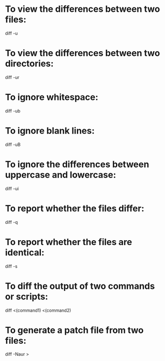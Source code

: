 # To view the differences between two files:

diff -u <file-1> <file-2>

# To view the differences between two directories:

diff -ur <dir-1> <dir-2>

# To ignore whitespace:

diff -ub <file-1> <file-2>

# To ignore blank lines:

diff -uB <file-1> <file-2>

# To ignore the differences between uppercase and lowercase:

diff -ui <file-1> <file-2>

# To report whether the files differ:

diff -q <file-1> <file-2>

# To report whether the files are identical:

diff -s <file-1> <file-2>

# To diff the output of two commands or scripts:

diff <(command1) <(command2)

# To generate a patch file from two files:

diff -Naur <file-1> <file-2> > <patch-file>
